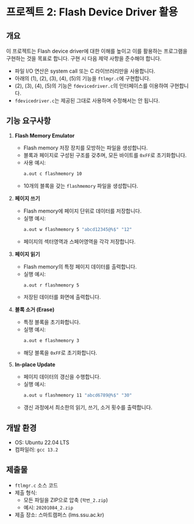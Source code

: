 # 프로젝트 2: Flash Device Driver 활용

## 개요

이 프로젝트는 Flash device driver에 대한 이해를 높이고 이를 활용하는 프로그램을 구현하는 것을 목표로 합니다. 구현 시 다음 제약 사항을 준수해야 합니다.

- 파일 I/O 연산은 system call 또는 C 라이브러리만을 사용합니다.
- 아래의 (1), (2), (3), (4), (5)의 기능을 `ftlmgr.c`에 구현합니다.
- (2), (3), (4), (5)의 기능은 `fdevicedriver.c`의 인터페이스를 이용하여 구현합니다.
- `fdevicedriver.c`는 제공된 그대로 사용하며 수정해서는 안 됩니다.

## 기능 요구사항

1. **Flash Memory Emulator**
    - Flash memory 저장 장치를 모방하는 파일을 생성합니다.
    - 블록과 페이지로 구성된 구조를 갖추며, 모든 바이트를 `0xFF`로 초기화합니다.
    - 사용 예시:
      ```sh
      a.out c flashmemory 10
      ```
    - 10개의 블록을 갖는 `flashmemory` 파일을 생성합니다.

2. **페이지 쓰기**
    - Flash memory에 페이지 단위로 데이터를 저장합니다.
    - 실행 예시:
      ```sh
      a.out w flashmemory 5 "abcd12345@%$" "12"
      ```
    - 페이지의 섹터영역과 스페어영역을 각각 저장합니다.

3. **페이지 읽기**
    - Flash memory의 특정 페이지 데이터를 출력합니다.
    - 실행 예시:
      ```sh
      a.out r flashmemory 5
      ```
    - 저장된 데이터를 화면에 출력합니다.

4. **블록 소거 (Erase)**
    - 특정 블록을 초기화합니다.
    - 실행 예시:
      ```sh
      a.out e flashmemory 3
      ```
    - 해당 블록을 `0xFF`로 초기화합니다.

5. **In-place Update**
    - 페이지 데이터의 갱신을 수행합니다.
    - 실행 예시:
      ```sh
      a.out u flashmemory 11 "abcd6789@%$" "30"
      ```
    - 갱신 과정에서 최소한의 읽기, 쓰기, 소거 횟수를 출력합니다.

## 개발 환경

- OS: Ubuntu 22.04 LTS
- 컴파일러: `gcc 13.2`

## 제출물

- `ftlmgr.c` 소스 코드
- 제출 형식:
    - 모든 파일을 ZIP으로 압축 (`학번_2.zip`)
    - 예시: `20201084_2.zip`
- 제출 장소: 스마트캠퍼스 (lms.ssu.ac.kr)
